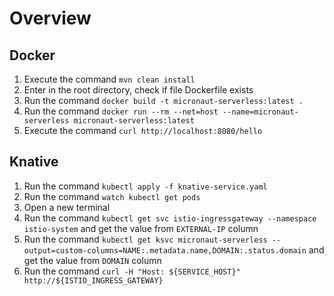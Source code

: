 # Overview

## Docker

1. Execute the command `mvn clean install`
2. Enter in the root directory, check if file Dockerfile exists
3. Run the command `docker build -t micronaut-serverless:latest .`
4. Run the command `docker run --rm --net=host --name=micronaut-serverless micronaut-serverless:latest`
5. Execute the command `curl http://localhost:8080/hello`

## Knative

1. Run the command `kubectl apply -f knative-service.yaml`
2. Run the command `watch kubectl get pods`
3. Open a new terminal
4. Run the command `kubectl get svc istio-ingressgateway --namespace istio-system` and get the value from `EXTERNAL-IP` column
5. Run the command `kubectl get ksvc micronaut-serverless --output=custom-columns=NAME:.metadata.name,DOMAIN:.status.domain` and get the value from `DOMAIN` column
6. Run the command `curl -H "Host: ${SERVICE_HOST}" http://${ISTIO_INGRESS_GATEWAY}`
